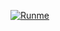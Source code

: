 [![Runme](https://runme.io/static/button.svg)](https://runme.io/run?app_id=a36afd80-d63a-4546-979b-824c941c1342)
